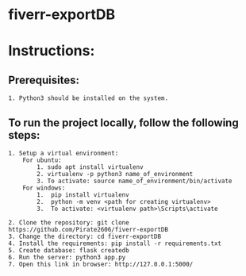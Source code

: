 # fiverr-exportDB

# Instructions:

## Prerequisites:
    1. Python3 should be installed on the system.

## To run the project locally, follow the following steps:
    1. Setup a virtual environment:
        For ubuntu:
            1. sudo apt install virtualenv
            2. virtualenv -p python3 name_of_environment
            3. To activate: source name_of_environment/bin/activate
        For windows:
            1.	pip install virtualenv
            2.	python -m venv <path for creating virtualenv>
            3.	To activate: <virtualenv path>\Scripts\activate

    2. Clone the repository: git clone https://github.com/Pirate2606/fiverr-exportDB
    3. Change the directory: cd fiverr-exportDB
    4. Install the requirements: pip install -r requirements.txt
    5. Create database: flask createdb
    6. Run the server: python3 app.py
    7. Open this link in browser: http://127.0.0.1:5000/
